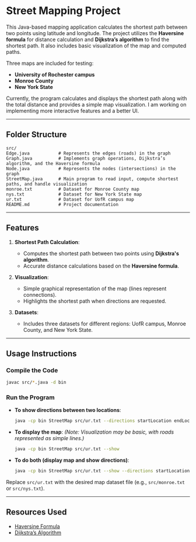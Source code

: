 # Street Mapping Project

This Java-based mapping application calculates the shortest path between two points using latitude and longitude. The project utilizes the **Haversine formula** for distance calculation and **Dijkstra’s algorithm** to find the shortest path. It also includes basic visualization of the map and computed paths.

Three maps are included for testing:
- **University of Rochester campus**
- **Monroe County**
- **New York State**

Currently, the program calculates and displays the shortest path along with the total distance and provides a simple map visualization. I am working on implementing more interactive features and a better UI. 

---

## Folder Structure

```
src/
Edge.java           # Represents the edges (roads) in the graph
Graph.java          # Implements graph operations, Dijkstra’s algorithm, and the Haversine formula
Node.java           # Represents the nodes (intersections) in the graph
StreetMap.java      # Main program to read input, compute shortest paths, and handle visualization
monroe.txt          # Dataset for Monroe County map
nys.txt             # Dataset for New York State map
ur.txt              # Dataset for UofR campus map
README.md           # Project documentation
```

---

## Features

1. **Shortest Path Calculation**:
   - Computes the shortest path between two points using **Dijkstra's algorithm**.
   - Accurate distance calculations based on the **Haversine formula**.

2. **Visualization**:
   - Simple graphical representation of the map (lines represent connections).
   - Highlights the shortest path when directions are requested.

3. **Datasets**:
   - Includes three datasets for different regions: UofR campus, Monroe County, and New York State.

---

## Usage Instructions

### Compile the Code
```bash
javac src/*.java -d bin
```

### Run the Program
- **To show directions between two locations**:
  ```bash
  java -cp bin StreetMap src/ur.txt --directions startLocation endLocation
  ```
- **To display the map**:
  *(Note: Visualization may be basic, with roads represented as simple lines.)*
  ```bash
  java -cp bin StreetMap src/ur.txt --show
  ```
- **To do both (display map and show directions)**:
  ```bash
  java -cp bin StreetMap src/ur.txt --show --directions startLocation endLocation
  ```

Replace `src/ur.txt` with the desired map dataset file (e.g., `src/monroe.txt` or `src/nys.txt`).

---

## Resources Used
- [Haversine Formula](https://en.wikipedia.org/wiki/Haversine_formula)
- [Dijkstra’s Algorithm](https://www.geeksforgeeks.org/dijkstras-shortest-path-algorithm-greedy-algo-7/)
